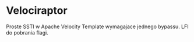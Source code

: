 # Velociraptor

Proste SSTI w Apache Velocity Template wymagajace jednego bypassu. LFI do pobrania flagi.
